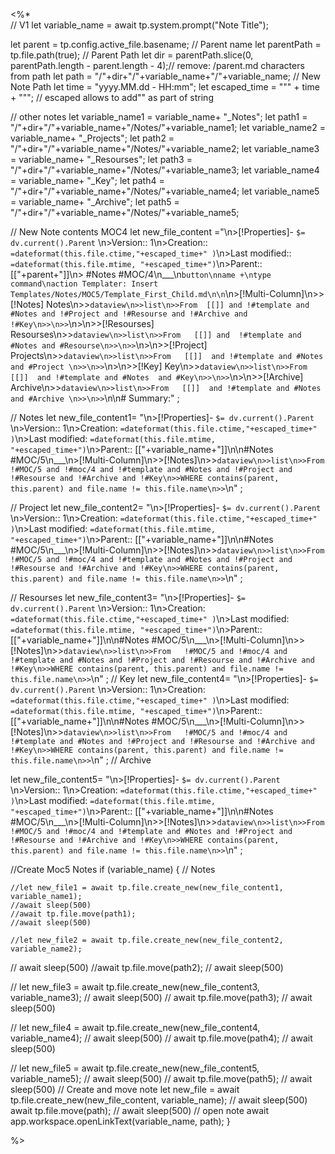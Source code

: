 <%*  
// V1
let variable_name = await tp.system.prompt("Note Title");  

  let parent = tp.config.active_file.basename; // Parent name
  let parentPath = tp.file.path(true); // Parent Path
  let dir = parentPath.slice(0, parentPath.length - parent.length - 4);// remove: /parent.md characters from path
  let path = "/"+dir+"/"+variable_name+"/"+variable_name; // New Note Path
  let time = "yyyy.MM.dd - HH:mm";
  let escaped_time = "\"" + time + "\""; // escaped allows to add"" as part of string

// other notes
  let variable_name1 = variable_name+ "_Notes";
  let path1 = "/"+dir+"/"+variable_name+"/Notes/"+variable_name1;
  let variable_name2 = variable_name+ "_Projects";
  let path2 = "/"+dir+"/"+variable_name+"/Notes/"+variable_name2;
  let variable_name3 = variable_name+ "_Resourses";
  let path3 = "/"+dir+"/"+variable_name+"/Notes/"+variable_name3;
  let variable_name4 = variable_name+ "_Key";
  let path4 = "/"+dir+"/"+variable_name+"/Notes/"+variable_name4;
  let variable_name5 = variable_name+ "_Archive";
  let path5 = "/"+dir+"/"+variable_name+"/Notes/"+variable_name5;

// New Note contents MOC4
  let new_file_content ="\n>[!Properties]- `$= dv.current().Parent` \n>Version:: 1\n>Creation:: `=dateformat(this.file.ctime,"+escaped_time+" )`\n>Last modified::  `=dateformat(this.file.mtime, "+escaped_time+")`\n>Parent:: [["+parent+"]]\n> #Notes #MOC/4\n___\n```button\nname +\ntype command\naction Templater: Insert Templates/Notes/MOC5/Template_First_Child.md\n\n```\n>[!Multi-Column]\n>>[!Notes] Notes\n>>```dataview\n>>list\n>>From  [[]] and !#template and #Notes and !#Project and !#Resourse and !#Archive and !#Key\n>>\n>>```\n>\n>>[!Resourses] Resourses\n>>```dataview\n>>list\n>>From   [[]] and  !#template and #Notes and #Resourse\n>>\n>>```\n>\n>>[!Project] Projects\n>>```dataview\n>>list\n>>From   [[]]  and !#template and #Notes and #Project \n>>\n>>```\n>\n>>[!Key] Key\n>>```dataview\n>>list\n>>From   [[]]  and !#template and #Notes  and #Key\n>>\n>>```\n>\n>>[!Archive] Archive\n>>```dataview\n>>list\n>>From   [[]]  and !#template and #Notes and #Archive \n>>\n>>```\n\n# Summary:" ; 

// Notes
  let new_file_content1= "\n>[!Properties]- `$= dv.current().Parent` \n>Version:: 1\n>Creation: `=dateformat(this.file.ctime,"+escaped_time+" )`\n>Last modified:  `=dateformat(this.file.mtime, "+escaped_time+")`\n>Parent:: [["+variable_name+"]]\n\n#Notes #MOC/5\n___\n>[!Multi-Column]\n>>[!Notes]\n>>```dataview\n>>list\n>>From   !#MOC/5 and !#moc/4 and !#template and #Notes and !#Project and !#Resourse and !#Archive and !#Key\n>>WHERE contains(parent, this.parent) and file.name != this.file.name\n>>```\n" ; 


// Project
  let new_file_content2= "\n>[!Properties]- `$= dv.current().Parent` \n>Version:: 1\n>Creation: `=dateformat(this.file.ctime,"+escaped_time+" )`\n>Last modified:  `=dateformat(this.file.mtime, "+escaped_time+")`\n>Parent:: [["+variable_name+"]]\n\n#Notes #MOC/5\n___\n>[!Multi-Column]\n>>[!Notes]\n>>```dataview\n>>list\n>>From   !#MOC/5 and !#moc/4 and !#template and #Notes and !#Project and !#Resourse and !#Archive and !#Key\n>>WHERE contains(parent, this.parent) and file.name != this.file.name\n>>```\n" ; 

// Resourses
  let new_file_content3= "\n>[!Properties]- `$= dv.current().Parent` \n>Version:: 1\n>Creation: `=dateformat(this.file.ctime,"+escaped_time+" )`\n>Last modified:  `=dateformat(this.file.mtime, "+escaped_time+")`\n>Parent:: [["+variable_name+"]]\n\n#Notes #MOC/5\n___\n>[!Multi-Column]\n>>[!Notes]\n>>```dataview\n>>list\n>>From   !#MOC/5 and !#moc/4 and !#template and #Notes and !#Project and !#Resourse and !#Archive and !#Key\n>>WHERE contains(parent, this.parent) and file.name != this.file.name\n>>```\n" ; 
// Key
  let new_file_content4= "\n>[!Properties]- `$= dv.current().Parent` \n>Version:: 1\n>Creation: `=dateformat(this.file.ctime,"+escaped_time+" )`\n>Last modified:  `=dateformat(this.file.mtime, "+escaped_time+")`\n>Parent:: [["+variable_name+"]]\n\n#Notes #MOC/5\n___\n>[!Multi-Column]\n>>[!Notes]\n>>```dataview\n>>list\n>>From   !#MOC/5 and !#moc/4 and !#template and #Notes and !#Project and !#Resourse and !#Archive and !#Key\n>>WHERE contains(parent, this.parent) and file.name != this.file.name\n>>```\n" ; 
// Archive

 let new_file_content5= "\n>[!Properties]- `$= dv.current().Parent` \n>Version:: 1\n>Creation: `=dateformat(this.file.ctime,"+escaped_time+" )`\n>Last modified:  `=dateformat(this.file.mtime, "+escaped_time+")`\n>Parent:: [["+variable_name+"]]\n\n#Notes #MOC/5\n___\n>[!Multi-Column]\n>>[!Notes]\n>>```dataview\n>>list\n>>From   !#MOC/5 and !#moc/4 and !#template and #Notes and !#Project and !#Resourse and !#Archive and !#Key\n>>WHERE contains(parent, this.parent) and file.name != this.file.name\n>>```\n" ; 
  
//Create Moc5 Notes
if (variable_name) {   // Notes
	
	
	//let new_file1 = await tp.file.create_new(new_file_content1, variable_name1);
	//await sleep(500)
	//await tp.file.move(path1);
	//await sleep(500)
	
	//let new_file2 = await tp.file.create_new(new_file_content2, variable_name2);
//	await sleep(500)
	//await tp.file.move(path2);
//	await sleep(500)

//	let new_file3 = await tp.file.create_new(new_file_content3, variable_name3);
//	await sleep(500)
//	await tp.file.move(path3);
//	await sleep(500)
	
//	let new_file4 = await tp.file.create_new(new_file_content4, variable_name4);
//	await sleep(500)
//	await tp.file.move(path4);
//	await sleep(500)
	
//	let new_file5 = await tp.file.create_new(new_file_content5, variable_name5);
//	await sleep(500)
//	await tp.file.move(path5);
//  await sleep(500)
  // Create and move note
  let new_file = await tp.file.create_new(new_file_content, variable_name);
//  await sleep(500)
  await tp.file.move(path);
 // await sleep(500)
  // open note
  await app.workspace.openLinkText(variable_name, path);
}
	
%>